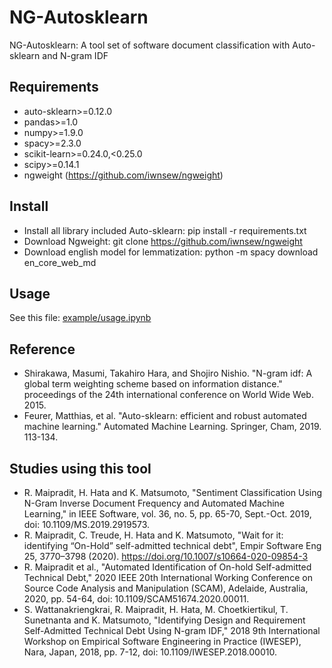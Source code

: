 # NG-Autosklearn
NG-Autosklearn: A tool set of software document classification with Auto-sklearn and N-gram IDF

## Requirements

- auto-sklearn>=0.12.0
- pandas>=1.0
- numpy>=1.9.0
- spacy>=2.3.0
- scikit-learn>=0.24.0,<0.25.0
- scipy>=0.14.1
- ngweight (https://github.com/iwnsew/ngweight)

## Install
- Install all library included Auto-sklearn: pip install -r requirements.txt
- Download Ngweight: git clone https://github.com/iwnsew/ngweight
- Download english model for lemmatization: python -m spacy download en_core_web_md

## Usage

See this file: [example/usage.ipynb](example/usage.ipynb)


## Reference

- Shirakawa, Masumi, Takahiro Hara, and Shojiro Nishio. "N-gram idf: A global term weighting scheme based on information distance." proceedings of the 24th international conference on World Wide Web. 2015.
- Feurer, Matthias, et al. "Auto-sklearn: efficient and robust automated machine learning." Automated Machine Learning. Springer, Cham, 2019. 113-134.

## Studies using this tool

- R. Maipradit, H. Hata and K. Matsumoto, "Sentiment Classification Using N-Gram Inverse Document Frequency and Automated Machine Learning," in IEEE Software, vol. 36, no. 5, pp. 65-70, Sept.-Oct. 2019, doi: 10.1109/MS.2019.2919573.
- R. Maipradit, C. Treude, H. Hata and K. Matsumoto, "Wait for it: identifying “On-Hold” self-admitted technical debt", Empir Software Eng 25, 3770–3798 (2020). https://doi.org/10.1007/s10664-020-09854-3
- R. Maipradit et al., "Automated Identification of On-hold Self-admitted Technical Debt," 2020 IEEE 20th International Working Conference on Source Code Analysis and Manipulation (SCAM), Adelaide, Australia, 2020, pp. 54-64, doi: 10.1109/SCAM51674.2020.00011.
- S. Wattanakriengkrai, R. Maipradit, H. Hata, M. Choetkiertikul, T. Sunetnanta and K. Matsumoto, "Identifying Design and Requirement Self-Admitted Technical Debt Using N-gram IDF," 2018 9th International Workshop on Empirical Software Engineering in Practice (IWESEP), Nara, Japan, 2018, pp. 7-12, doi: 10.1109/IWESEP.2018.00010.

